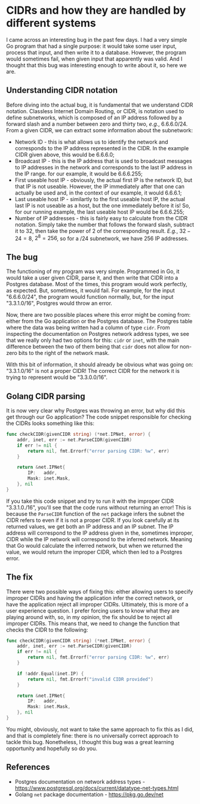 # CIDRs and how they are handled by different systems


I came across an interesting bug in the past few days. I had a very simple Go program that had a single purpose: it would take some user input, process that input, and then write it to a database. However, the program would sometimes fail, when given input that apparently was valid. And I thought that this bug was interesting enough to write about it, so here we are.

## Understanding CIDR notation

Before diving into the actual bug, it is fundamental that we understand CIDR notation. Classless Internet Domain Routing, or CIDR, is notation used to define subnetworks, which is composed of an IP address followed by a forward slash and a number between zero and thirty two, *e.g.*, 6.6.6.0/24. From a given CIDR, we can extract some information about the subnetwork:
* Network ID - this is what allows us to identify the network and corresponds to the IP address represented in the CIDR. In the example CIDR given above, this would be 6.6.6.0;
* Broadcast IP - this is the IP address that is used to broadcast messages to IP addresses in the network and corresponds to the last IP address in the IP range. for our example, it would be 6.6.6.255;
* First useable host IP - obviously, the actual first IP is the network ID, but that IP is not useable. However, the IP immediately after that one can actually be used and, in the context of our example, it would 6.6.6.1; 
* Last useable host IP - similartly to the first useable host IP, the actual last IP is not useable as a host, but the one immediately before it is! So, for our running example, the last useable host IP would be 6.6.6.255;
* Number of IP addresses - this is fairly easy to calculate from the CIDR notation. Simply take the number that follows the forward slash, subtract it to 32, then take the power of 2 of the corresponding result. *E.g.*, $32 - 24 = 8$, $2^8 = 256$, so for a /24 subnetwork, we have 256 IP addresses. 

## The bug

The functioning of my program was very simple. Programmed in Go, it would take a user given CIDR, parse it, and then write that CIDR into a Postgres database. Most of the times, this program would work perfectly, as expected. But, sometimes, it would fail. For example, for the input "6.6.6.0/24", the program would function normally, but, for the input "3.3.1.0/16", Postgres would throw an error.

Now, there are two possible places where this error might be coming from: either from the Go application or the Postgres database. The Postgres table where the data was being written had a column of type `cidr`. From inspecting the documentation on Postgres network address types, we see that we really only had two options for this: `cidr` or `inet`, with the main difference between the two of them being that `cidr` does not allow for non-zero bits to the right of the network mask. 

With this bit of information, it should already be obvious what was going on: "3.3.1.0/16" is not a proper CIDR! The correct CIDR for the network it is trying to represent would be "3.3.0.0/16". 

## Golang CIDR parsing

It is now very clear why Postgres was throwing an error, but why did this get through our Go application? The code snippet responsible for checking the CIDRs looks something like this:

```go
func checkCIDR(givenCIDR string) (*net.IPNet, error) {
	addr, inet, err := net.ParseCIDR(givenCIDR)
	if err != nil {
		return nil, fmt.Errorf("error parsing CIDR: %w", err)
	}

	return &net.IPNet{
		IP:   addr,
		Mask: inet.Mask,
	}, nil
}
```

If you take this code snippet and try to run it with the improper CIDR "3.3.1.0./16", you'll see that the code runs without returning an error! This is because the `ParseCIDR` function of the `net` package infers the subnet the CIDR refers to even if it is not a proper CIDR. If you look carefully at its returned values, we get both an IP address and an IP subnet. The IP address will correspond to the IP address given in the, sometimes improper, CIDR while the IP network will correspond to the inferred network. Meaning that Go would calculate the inferred network, but when we returned the value, we would return the improper CIDR, which then led to a Postgres error.

## The fix

There were two possible ways of fixing this: either allowing users to specify improper CIDRs and having the application infer the correct network, or have the application reject all improper CIDRs. Ultimately, this is more of a user experience question. I prefer forcing users to know what they are playing around with, so, in my opinion, the fix should be to reject all improper CIDRs. This means that, we need to change the function that checks the CIDR to the following:

```go
func checkCIDR(givenCIDR string) (*net.IPNet, error) {
	addr, inet, err := net.ParseCIDR(givenCIDR)
	if err != nil {
		return nil, fmt.Errorf("error parsing CIDR: %w", err)
	}

	if !addr.Equal(inet.IP) {
		return nil, fmt.Errorf("invalid CIDR provided")
	}

	return &net.IPNet{
		IP:   addr,
		Mask: inet.Mask,
	}, nil
}
```

You might, obviously, not want to take the same approach to fix this as I did, and that is completely fine: there is no universally correct approach to tackle this bug. Nonetheless, I thought this bug was a great learning opportunity and hopefully so do you.

## References

* Postgres documentation on network address types - https://www.postgresql.org/docs/current/datatype-net-types.html
* Golang `net` package documentation - https://pkg.go.dev/net

